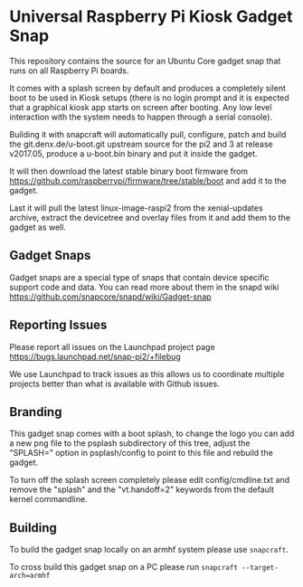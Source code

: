 # Universal Raspberry Pi Kiosk Gadget Snap

This repository contains the source for an Ubuntu Core gadget snap that runs
on all Raspberry Pi boards.

It comes with a splash screen by default and produces a completely
silent boot to be used in Kiosk setups (there is no login prompt and it is expected
that a graphical kiosk app starts on screen after booting. Any low level interaction
with the system needs to happen through a serial console).

Building it with snapcraft will automatically pull, configure, patch and build
the git.denx.de/u-boot.git upstream source for the pi2 and 3 at release v2017.05,
produce a u-boot.bin binary and put it inside the gadget.

It will then download the latest stable binary boot firmware
from https://github.com/raspberrypi/firmware/tree/stable/boot and add it to the gadget.

Last it will pull the latest linux-image-raspi2 from the xenial-updates archive, extract the
devicetree and overlay files from it and add them to the gadget as well.


## Gadget Snaps

Gadget snaps are a special type of snaps that contain device specific support
code and data. You can read more about them in the snapd wiki
https://github.com/snapcore/snapd/wiki/Gadget-snap

## Reporting Issues

Please report all issues on the Launchpad project page
https://bugs.launchpad.net/snap-pi2/+filebug

We use Launchpad to track issues as this allows us to coordinate multiple
projects better than what is available with Github issues.

## Branding

This gadget snap comes with a boot splash, to change the logo you can add a new png file to
the psplash subdirectory of this tree, adjust the "SPLASH=" option in psplash/config to
point to this file and rebuild the gadget.

To turn off the splash screen completely please edit config/cmdline.txt and remove
the "splash" and the "vt.handoff=2" keywords from the default kernel commandline.

## Building

To build the gadget snap locally on an armhf system please use `snapcraft`.

To cross build this gadget snap on a PC please run `snapcraft --target-arch=armhf`
